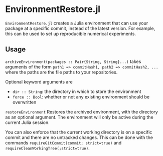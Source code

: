 # EnvironmentRestore.jl

`EnvironmentRestore.jl` creates a Julia environment that can use your package at a specific commit, instead of the latest version. For example, this can be used to set up reproducible numerical experiments.

## Usage
`archiveEnvironment(packages :: Pair{String, String}...)` takes arguments of the form `path1 => commitHash1, path2 => commitHash2, ...` where the paths are the file paths to your repositories.

Optional keyword arguments are 
- `dir :: String`: the directory in which to store the environment
- `force :: Bool`: whether or not any existing environment should be overwritten

`restoreEnvironment` Restores the archived environment, with the directory as an optional argument. The environment will only be active during the current Julia session.

You can also enforce that the current working directory is on a specific commit and there are no untracked changes. This can be done with the commands `requireGitCommit(commit; strict=true)` and `requireCleanWorkingTree(;strict=true)`.
